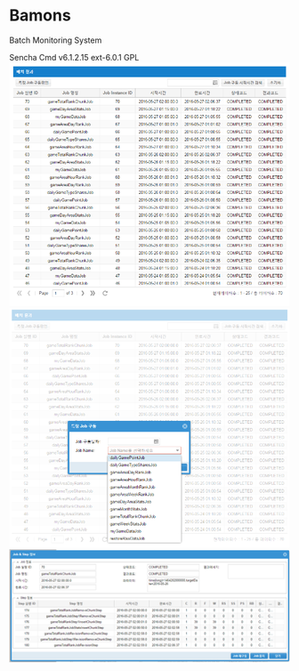 # Bamons
Batch Monitoring System

Sencha Cmd v6.1.2.15
ext-6.0.1 GPL
![Screen](./document/img/bamons-1.png)
![Screen](./document/img/bamons-2.png)
![Screen](./document/img/bamons-3.png)